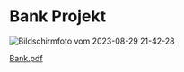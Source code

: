 # Bank Projekt

![Bildschirmfoto vom 2023-08-29 21-42-28](https://github.com/Juliorocktect/BankInf/assets/113830349/5b30c485-1800-472d-834c-379162a267ee)


[Bank.pdf](https://github.com/Juliorocktect/BankInf/files/12468587/Bank.pdf)
